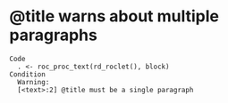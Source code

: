 # @title warns about multiple paragraphs

    Code
      . <- roc_proc_text(rd_roclet(), block)
    Condition
      Warning:
      [<text>:2] @title must be a single paragraph

